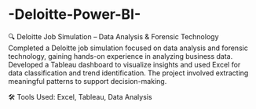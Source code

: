 # -Deloitte-Power-BI-

🔍 Deloitte Job Simulation – Data Analysis & Forensic Technology
Completed a Deloitte job simulation focused on data analysis and forensic technology, gaining hands-on experience in analyzing business data. Developed a Tableau dashboard to visualize insights and used Excel for data classification and trend identification. The project involved extracting meaningful patterns to support decision-making.

🛠 Tools Used: Excel, Tableau, Data Analysis
